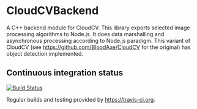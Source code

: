 CloudCVBackend
==============

A C++ backend module for CloudCV. This library exports selected image processing algorithms to Node.js. 
It does data marshalling and asynchronous processing according to Node.js paradigm.
This variant of CloudCV (see https://github.com/BloodAxe/CloudCV for the original) has object detection implemented. 


## Continuous integration status 
[![Build Status](https://travis-ci.org/BloodAxe/CloudCVBackend.png?branch=master)](https://travis-ci.org/BloodAxe/CloudCVBackend)

Regular builds and testing provided by https://travis-ci.org.
